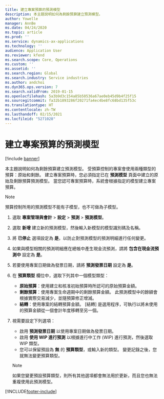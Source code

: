 ```yaml
---
title: 建立專案預算的預測模型
description: 本主題說明如何為剩餘預算建立預測模型。
author: Yowelle
manager: AnnBe
ms.date: 04/24/2020
ms.topic: article
ms.prod: ''
ms.service: dynamics-ax-applications
ms.technology: ''
audience: Application User
ms.reviewer: kfend
ms.search.scope: Core, Operations
ms.custom: ''
ms.assetid: ''
ms.search.region: Global
ms.search.industry: Service industries
ms.author: andchoi
ms.dyn365.ops.version: 7
ms.search.validFrom: 2019-01-15
ms.openlocfilehash: 5a3b9d3c154a85b50536a67ae0eb45d9b4f25f15
ms.sourcegitcommit: fa32b1893286f20271fa4ec4be8fc68bd135f53c
ms.translationtype: HT
ms.contentlocale: zh-TW
ms.lasthandoff: 02/15/2021
ms.locfileid: "5271028"
---
```

# <a name="create-forecast-models-for-project-budgets"></a>建立專案預算的預測模型 

[!include [banner](../includes/banner.md)]

本主題說明如何為剩餘預算建立預測模型。 受預算控制的專案會使用兩種類型的預算：原始和剩餘。 建立專案預算時，您必須指定已在 **預測模型** 頁面中建立的原始及剩餘預算預測模型。 當您認可專案預算時，系統會根據指定的模型建立專案預算。

> [!NOTE]
> 預算控制所用的預測模型不能有子模型，也不可做為子模型。

1. 選取 **專案管理與會計** > **設定** > **預測**  > **預測模型**。
2. 選取 **新增** 建立新的預測模型，然後輸入新模型的模型識別碼及名稱。 
3. 將 **已停止** 選項設定為 **是**，以防止對預測模型的預測明細進行任何變更。 
4. 如果與模型相關的預測明細應在總帳中產生現金流預測，請將 **包含在現金流預測中** 設定為 **是**。 
5. 若要使用專案日期做為發票日期，請將 **預測發票日期** 設定為 **是**。 
6. 在 **預算類型** 欄位中，選取下列其中一個模型類型：

   - **原始預算**：使用建立和核准初始預算時所認可的原始預算金額。
   - **剩餘預算**：使用專案生命週期中的剩餘預算金額。 此預測模型中的餘額會根據實際交易減少，並隨預算修正增減。
   - **結轉**：使用專案的結轉預算金額。 [結轉] 是選用程序，可執行以將未使用的預算金額從一個會計年度移轉至另一個。

7. 視需要設定下列選項：

   - 啟用 **預測發票日期** 以使用專案日期做為發票日期。
   - 啟用 **使用 WIP 進行預測** 以根據進行中工作 (WIP) 進行預測，然後選取 WIP 類型。 
   - 您可以保留預設為 **無** 的 **預算類型**，或輸入新的類型。 變更記錄之後，您就無法變更預算類型。     
    > [!NOTE]
    > 如果您變更預設預算類型，則所有其他選項都會無法用於更新，而且您也無法重複使用此預測模型。 
   


 



[!INCLUDE[footer-include](../includes/footer-banner.md)]